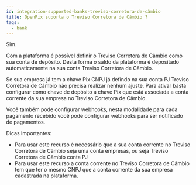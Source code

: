 ```yaml
---
id: integration-supported-banks-treviso-corretora-de-câmbio
title: OpenPix suporta o Treviso Corretora de Câmbio ?
tags:
  - bank
---
```


Sim.

Com a plataforma é possível definir o Treviso Corretora de Câmbio como sua conta de depósito. Desta forma o saldo da plataforma é depositado automaticamente na sua conta Treviso Corretora de Câmbio.

Se sua empresa já tem a chave Pix CNPJ já defindo na sua conta PJ Treviso Corretora de Câmbio não precisa realizar nenhum ajuste. Para ativar basta configurar como chave de depósito a chave Pix que está associada a conta corrente da sua empresa no Treviso Corretora de Câmbio.

Você também pode configurar webhooks, nesta modalidade para cada pagamento recebido você pode configurar webhooks para ser notificado de pagamentos.

Dicas Importantes:

- Para usar este recurso é necessário que a sua conta corrente no Treviso Corretora de Câmbio seja uma conta empresas, ou seja Treviso Corretora de Câmbio conta PJ
- Para usar este recurso a conta corrente no Treviso Corretora de Câmbio tem que ter o mesmo CNPJ que a conta corrente da sua empresa cadastrada na plataforma.
